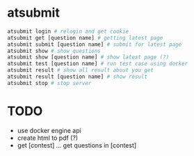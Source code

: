 # atsubmit

```bash
atsubmit login # relogin and get cookie
atsubmit get [question name] # getting latest page
atsubmit submit [question name] # submit for latest page
atsubmit show # show questions
atsubmit show [question name] # show latest page (?)
atsubmit test [question name] # run test case using docker
atsubmit result # show all result about you get
atsubmit result [question name] # show result
atsubmit stop # stop server
```

# TODO

 - use docker engine api
 - create html to pdf (?)
 - get [contest] ... get questions in [contest]
